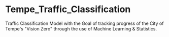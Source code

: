 # Tempe_Traffic_Classification
Traffic Classification Model with the Goal of tracking progress of the City of Tempe's "Vision Zero" through the use of Machine Learning &amp; Statistics.

